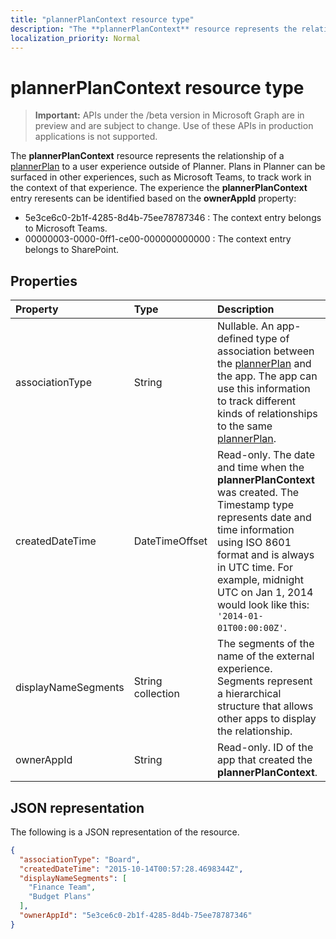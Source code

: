 ```yaml
---
title: "plannerPlanContext resource type"
description: "The **plannerPlanContext** resource represents the relationship of a plannerPlan to a user experience outside of Planner. Plans in Planner can be surfaced in other experiences, such as Microsoft Teams, to track work in the context of that experience."
localization_priority: Normal
---
```


# plannerPlanContext resource type

> **Important:** APIs under the /beta version in Microsoft Graph are in preview and are subject to change. Use of these APIs in production applications is not supported.

The **plannerPlanContext** resource represents the relationship of a [plannerPlan](plannerplan.md) to a user experience outside of Planner. Plans in Planner can be surfaced in other experiences, such as Microsoft Teams, to track work in the context of that experience.
The experience the **plannerPlanContext** entry reresents can be identified based on the **ownerAppId** property:
 - 5e3ce6c0-2b1f-4285-8d4b-75ee78787346 : The context entry belongs to Microsoft Teams.
 - 00000003-0000-0ff1-ce00-000000000000 : The context entry belongs to SharePoint.

## Properties
| Property	   | Type	|Description|
|:---------------|:--------|:----------|
|associationType|String|Nullable. An app-defined type of association between the [plannerPlan](plannerplan.md) and the app. The app can use this information to track different kinds of relationships to the same [plannerPlan](plannerplan.md).|
|createdDateTime|DateTimeOffset|Read-only. The date and time when the **plannerPlanContext** was created. The Timestamp type represents date and time information using ISO 8601 format and is always in UTC time. For example, midnight UTC on Jan 1, 2014 would look like this: `'2014-01-01T00:00:00Z'`.|
|displayNameSegments|String collection|The segments of the name of the external experience. Segments represent a hierarchical structure that allows other apps to display the relationship.|
|ownerAppId|String|Read-only. ID of the app that created the **plannerPlanContext**.|

## JSON representation

The following is a JSON representation of the resource.

<!-- {
  "blockType": "resource",
  "optionalProperties": [

  ],
  "@odata.type": "microsoft.graph.plannerPlanContext"
}-->

```json
{
  "associationType": "Board",
  "createdDateTime": "2015-10-14T00:57:28.4698344Z",
  "displayNameSegments": [
    "Finance Team",
    "Budget Plans"
  ],
  "ownerAppId": "5e3ce6c0-2b1f-4285-8d4b-75ee78787346"
}

```

<!-- uuid: 8fcb5dbc-d5aa-4681-8e31-b001d5168d79
2015-10-25 14:57:30 UTC -->
<!-- {
  "type": "#page.annotation",
  "description": "plannerPlanContext resource",
  "keywords": "",
  "section": "documentation",
  "tocPath": ""
}-->
